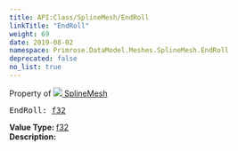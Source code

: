 ```yaml
---
title: API:Class/SplineMesh/EndRoll
linkTitle: "EndRoll"
weight: 69
date: 2019-08-02
namespace: Primrose.DataModel.Meshes.SplineMesh.EndRoll
deprecated: false
no_list: true
---
```

Property of <a href="/docs/api-reference/Class/SplineMesh"><img src="/icons/silk/splinemesh.png"/>&nbsp;SplineMesh</a>
<pre class="method-declaration">
EndRoll: <a class="type" href="/docs/api-reference/System/Primitives#single">f32</a></pre>
<b>Value Type: </b>
<a class="type" href="/docs/api-reference/System/Primitives#single">f32</a>
<br/>
<b>Description: </b>